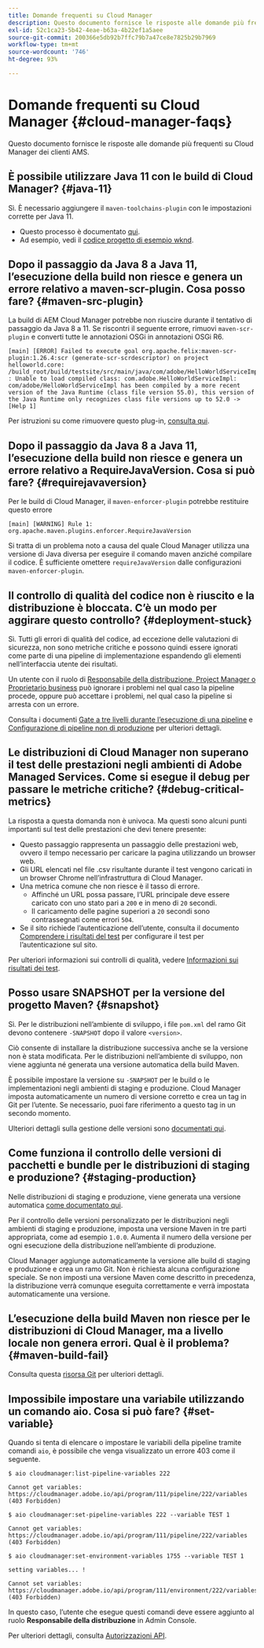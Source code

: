 ```yaml
---
title: Domande frequenti su Cloud Manager
description: Questo documento fornisce le risposte alle domande più frequenti su Cloud Manager dei clienti AMS.
exl-id: 52c1ca23-5b42-4eae-b63a-4b22ef1a5aee
source-git-commit: 200366e5db92b7ffc79b7a47ce8e7825b29b7969
workflow-type: tm+mt
source-wordcount: '746'
ht-degree: 93%

---
```



# Domande frequenti su Cloud Manager {#cloud-manager-faqs}

Questo documento fornisce le risposte alle domande più frequenti su Cloud Manager dei clienti AMS.

## È possibile utilizzare Java 11 con le build di Cloud Manager? {#java-11}

Sì. È necessario aggiungere il `maven-toolchains-plugin` con le impostazioni corrette per Java 11.

* Questo processo è documentato [qui](/help/getting-started/using-the-wizard.md).
* Ad esempio, vedi il [codice progetto di esempio wknd](https://github.com/adobe/aem-guides-wknd/commit/6cb5238cb6b932735dcf91b21b0d835ae3a7fe75).

## Dopo il passaggio da Java 8 a Java 11, l’esecuzione della build non riesce e genera un errore relativo a maven-scr-plugin. Cosa posso fare? {#maven-src-plugin}

La build di AEM Cloud Manager potrebbe non riuscire durante il tentativo di passaggio da Java 8 a 11. Se riscontri il seguente errore, rimuovi `maven-scr-plugin` e converti tutte le annotazioni OSGi in annotazioni OSGi R6.

```text
[main] [ERROR] Failed to execute goal org.apache.felix:maven-scr-plugin:1.26.4:scr (generate-scr-scrdescriptor) on project helloworld.core: /build_root/build/testsite/src/main/java/com/adobe/HelloWorldServiceImpl.java : Unable to load compiled class: com.adobe.HelloWorldServiceImpl: com/adobe/HelloWorldServiceImpl has been compiled by a more recent version of the Java Runtime (class file version 55.0), this version of the Java Runtime only recognizes class file versions up to 52.0 -> [Help 1]
```

Per istruzioni su come rimuovere questo plug-in, [consulta qui](https://cqdump.wordpress.com/2019/01/03/from-scr-annotations-to-osgi-annotations/).

## Dopo il passaggio da Java 8 a Java 11, l’esecuzione della build non riesce e genera un errore relativo a RequireJavaVersion. Cosa si può fare? {#requirejavaversion}

Per le build di Cloud Manager, il `maven-enforcer-plugin` potrebbe restituire questo errore

```text
[main] [WARNING] Rule 1: org.apache.maven.plugins.enforcer.RequireJavaVersion
```

Si tratta di un problema noto a causa del quale Cloud Manager utilizza una versione di Java diversa per eseguire il comando maven anziché compilare il codice. È sufficiente omettere `requireJavaVersion` dalle configurazioni `maven-enforcer-plugin`.

## Il controllo di qualità del codice non è riuscito e la distribuzione è bloccata. C’è un modo per aggirare questo controllo? {#deployment-stuck}

Sì. Tutti gli errori di qualità del codice, ad eccezione delle valutazioni di sicurezza, non sono metriche critiche e possono quindi essere ignorati come parte di una pipeline di implementazione espandendo gli elementi nell’interfaccia utente dei risultati.

Un utente con il ruolo di [Responsabile della distribuzione, Project Manager o Proprietario business](/help/requirements/users-and-roles.md#role-definitions) può ignorare i problemi nel qual caso la pipeline procede, oppure può accettare i problemi, nel qual caso la pipeline si arresta con un errore.

Consulta i documenti [Gate a tre livelli durante l’esecuzione di una pipeline](/help/using/code-quality-testing.md#three-tier-gates-while-running-a-pipeline) e [Configurazione di pipeline non di produzione](/help/using/non-production-pipelines.md#understanding-the-flow) per ulteriori dettagli.

## Le distribuzioni di Cloud Manager non superano il test delle prestazioni negli ambienti di Adobe Managed Services. Come si esegue il debug per passare le metriche critiche? {#debug-critical-metrics}

La risposta a questa domanda non è univoca. Ma questi sono alcuni punti importanti sul test delle prestazioni che devi tenere presente:

* Questo passaggio rappresenta un passaggio delle prestazioni web, ovvero il tempo necessario per caricare la pagina utilizzando un browser web.
* Gli URL elencati nel file .csv risultante durante il test vengono caricati in un browser Chrome nell’infrastruttura di Cloud Manager.
* Una metrica comune che non riesce è il tasso di errore.
   * Affinché un URL possa passare, l’URL principale deve essere caricato con uno stato pari a `200` e in meno di `20` secondi.
   * Il caricamento delle pagine superiori a `20` secondi sono contrassegnati come errori `504`.
* Se il sito richiede l’autenticazione dell’utente, consulta il documento [Comprendere i risultati del test](/help/using/code-quality-testing.md#authenticated-performance-testing) per configurare il test per l’autenticazione sul sito.

Per ulteriori informazioni sui controlli di qualità, vedere [Informazioni sui risultati dei test](/help/using/code-quality-testing.md).

## Posso usare SNAPSHOT per la versione del progetto Maven? {#snapshot}

Sì. Per le distribuzioni nell’ambiente di sviluppo, i file `pom.xml` del ramo Git devono contenere `-SNAPSHOT` dopo il valore `<version>`.

Ciò consente di installare la distribuzione successiva anche se la versione non è stata modificata. Per le distribuzioni nell’ambiente di sviluppo, non viene aggiunta né generata una versione automatica della build Maven.

È possibile impostare la versione su `-SNAPSHOT` per le build o le implementazioni negli ambienti di staging e produzione. Cloud Manager imposta automaticamente un numero di versione corretto e crea un tag in Git per l’utente. Se necessario, puoi fare riferimento a questo tag in un secondo momento.

Ulteriori dettagli sulla gestione delle versioni sono [documentati qui](https://experienceleague.adobe.com/docs/experience-manager-cloud-service/content/implementing/using-cloud-manager/managing-code/project-version-handling.html?lang=it).

## Come funziona il controllo delle versioni di pacchetti e bundle per le distribuzioni di staging e produzione? {#staging-production}

Nelle distribuzioni di staging e produzione, viene generata una versione automatica [come documentato qui](/help/managing-code/maven-project-version.md).

Per il controllo delle versioni personalizzato per le distribuzioni negli ambienti di staging e produzione, imposta una versione Maven in tre parti appropriata, come ad esempio `1.0.0`. Aumenta il numero della versione per ogni esecuzione della distribuzione nell’ambiente di produzione.

Cloud Manager aggiunge automaticamente la versione alle build di staging e produzione e crea un ramo Git. Non è richiesta alcuna configurazione speciale. Se non imposti una versione Maven come descritto in precedenza, la distribuzione verrà comunque eseguita correttamente e verrà impostata automaticamente una versione.

## L’esecuzione della build Maven non riesce per le distribuzioni di Cloud Manager, ma a livello locale non genera errori. Qual è il problema? {#maven-build-fail}

Consulta questa [risorsa Git](https://github.com/cqsupport/cloud-manager/blob/main/cm-build-step-fails.md) per ulteriori dettagli.

## Impossibile impostare una variabile utilizzando un comando aio. Cosa si può fare? {#set-variable}

Quando si tenta di elencare o impostare le variabili della pipeline tramite comandi `aio`, è possibile che venga visualizzato un errore 403 come il seguente.

```shell
$ aio cloudmanager:list-pipeline-variables 222

Cannot get variables: https://cloudmanager.adobe.io/api/program/111/pipeline/222/variables (403 Forbidden)

$ aio cloudmanager:set-pipeline-variables 222 --variable TEST 1

Cannot get variables: https://cloudmanager.adobe.io/api/program/111/pipeline/222/variables (403 Forbidden)

$ aio cloudmanager:set-environment-variables 1755 --variable TEST 1

setting variables... !

Cannot set variables: https://cloudmanager.adobe.io/api/program/111/environment/222/variables (403 Forbidden)
```

In questo caso, l’utente che esegue questi comandi deve essere aggiunto al ruolo **Responsabile della distribuzione** in Admin Console.

Per ulteriori dettagli, consulta [Autorizzazioni API](https://developer.adobe.com/experience-cloud/cloud-manager/guides/getting-started/permissions/).
